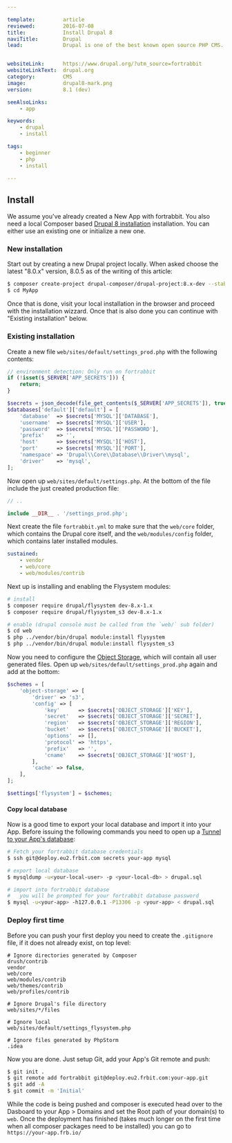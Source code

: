 ```yaml
---

template:         article
reviewed:         2016-07-08
title:            Install Drupal 8
naviTitle:        Drupal
lead:             Drupal is one of the best known open source PHP CMS. Learn here how to use it with fortrabbit.


websiteLink:      https://www.drupal.org/?utm_source=fortrabbit
websiteLinkText:  drupal.org
category:         CMS
image:            drupal8-mark.png
version:          8.1 (dev)

seeAlsoLinks:
    - app

keywords:
    - drupal
    - install

tags:
    - beginner
    - php
    - install

---
```


Install
-------

We assume you've already created a New App with fortrabbit. You also need a local Composer based [Drupal 8 installation](https://github.com/drupal-composer/drupal-project) installation. You can either use an existing one or initialize a new one.

### New installation

Start out by creating a new Drupal project locally. When asked choose the latest "8.0.x" version, 8.0.5 as of the writing of this article:

```bash
$ composer create-project drupal-composer/drupal-project:8.x-dev --stability dev --no-interaction MyApp
$ cd MyApp
```

Once that is done, visit your local installation in the browser and proceed with the installation wizzard. Once that is also done you can continue with "Existing installation" below.

### Existing installation

Create a new file `web/sites/default/settings_prod.php` with the following contents:

```php
// environment detection: Only run on fortrabbit
if (!isset($_SERVER['APP_SECRETS'])) {
    return;
}

$secrets = json_decode(file_get_contents($_SERVER['APP_SECRETS']), true);
$databases['default']['default'] = [
    'database'  => $secrets['MYSQL']['DATABASE'],
    'username'  => $secrets['MYSQL']['USER'],
    'password'  => $secrets['MYSQL']['PASSWORD'],
    'prefix'    => '',
    'host'      => $secrets['MYSQL']['HOST'],
    'port'      => $secrets['MYSQL']['PORT'],
    'namespace' => 'Drupal\\Core\\Database\\Driver\\mysql',
    'driver'    => 'mysql',
];
```

Now open up `web/sites/default/settings.php`. At the bottom of the file include the just created production file:

```php
// ..

include __DIR__ . '/settings_prod.php';
```

Next create the file `fortrabbit.yml` to make sure that the `web/core` folder, which contains the Drupal core itself, and the `web/modules/config` folder, which contains later installed modules.

```yaml
sustained:
    - vendor
    - web/core
    - web/modules/contrib
```

Next up is installing and enabling the Flysystem modules:

```bash
# install
$ composer require drupal/flysystem dev-8.x-1.x
$ composer require drupal/flysystem_s3 dev-8.x-1.x

# enable (drupal console must be called from the `web/` sub folder)
$ cd web
$ php ../vendor/bin/drupal module:install flysystem
$ php ../vendor/bin/drupal module:install flysystem_s3
```

Now you need to configure the [Object Storage](/object-storage), which will contain all user generated files. Open up `web/sites/default/settings_prod.php` again and add at the bottom:

``` php
$schemes = [
    'object-storage' => [
        'driver' => 's3',
        'config' => [
            'key'      => $secrets['OBJECT_STORAGE']['KEY'],
            'secret'   => $secrets['OBJECT_STORAGE']['SECRET'],
            'region'   => $secrets['OBJECT_STORAGE']['REGION'],
            'bucket'   => $secrets['OBJECT_STORAGE']['BUCKET'],
            'options'  => [],
            'protocol' => 'https',
            'prefix'   => '',
            'cname'    => $secrets['OBJECT_STORAGE']['HOST'],
        ],
        'cache' => false,
    ],
];

$settings['flysystem'] = $schemes;
```

#### Copy local database

Now is a good time to export your local database and import it into your App. Before issuing the following commands you need to open up a [Tunnel to your App's database](/mysql#toc-shell-tunnel-mysql):

```bash
# Fetch your fortrabbit database credentials
$ ssh git@deploy.eu2.frbit.com secrets your-app mysql

# export local database
$ mysqldump -u<your-local-user> -p <your-local-db> > drupal.sql

# import into fortrabbit database
#   you will be prompted for your fortrabbit database password
$ mysql -u<your-app> -h127.0.0.1 -P13306 -p <your-app> < drupal.sql
```


### Deploy first time

Before you can push your first deploy you need to create the `.gitignore` file, if it does not already exist, on top level:

```
# Ignore directories generated by Composer
drush/contrib
vendor
web/core
web/modules/contrib
web/themes/contrib
web/profiles/contrib

# Ignore Drupal's file directory
web/sites/*/files

# Ignore local
web/sites/default/settings_flysystem.php

# Ignore files generated by PhpStorm
.idea
```

Now you are done. Just setup Git, add your App's Git remote and push:

```bash
$ git init .
$ git remote add fortrabbit git@deploy.eu2.frbit.com:your-app.git
$ git add -A
$ git commit -m 'Initial'
```

While the code is being pushed and composer is executed head over to the Dasboard to your App > Domains and set the Root path of your domain(s) to `web`. Once the deployment has finished (takes much longer on the first time when all composer packages need to be installed) you can go to `https://your-app.frb.io/`
